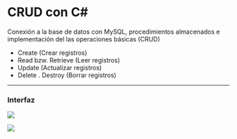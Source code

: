 # CRUD con C#
Conexión a la base de datos con MySQL, procedimientos almacenados e  implementación del las  operaciones básicas (CRUD)

*  Create (Crear registros)
*  Read bzw. Retrieve (Leer registros)
*   Update (Actualizar registros)
*  Delete . Destroy (Borrar registros)

---
### Interfaz

![](https://i.postimg.cc/RFQtSgxx/vista1.png)

![](https://i.postimg.cc/sXB2816G/vista2.png)

